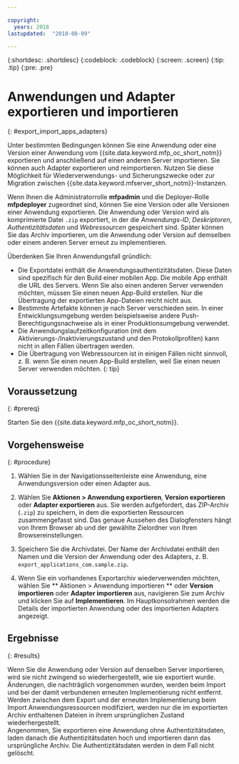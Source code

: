 ```yaml
---

copyright:
  years: 2018
lastupdated:  "2018-08-09"

---
```


{:shortdesc: .shortdesc}
{:codeblock: .codeblock}
{:screen: .screen}
{:tip: .tip}
{:pre: .pre}

# Anwendungen und Adapter exportieren und importieren
{: #export_import_apps_adapters}

Unter bestimmten Bedingungen können Sie eine Anwendung oder eine Version einer Anwendung vom {{site.data.keyword.mfp_oc_short_notm}} exportieren und anschließend auf einen anderen Server importieren. Sie können auch Adapter exportieren und reimportieren. Nutzen Sie diese Möglichkeit für Wiederverwendungs- und Sicherungszwecke oder zur Migration zwischen {{site.data.keyword.mfserver_short_notm}}-Instanzen. 

Wenn Ihnen die Administratorrolle **mfpadmin** und die Deployer-Rolle **mfpdeployer** zugeordnet sind, können Sie eine Version oder alle Versionen einer Anwendung exportieren. Die Anwendung oder Version wird als komprimierte Datei `.zip` exportiert, in der die *Anwendungs-ID*, *Deskriptoren*, *Authentizitätsdaten* und *Webressourcen* gespeichert sind. Später können Sie das Archiv importieren, um die Anwendung oder Version auf demselben oder einem anderen Server erneut zu implementieren. 

Überdenken Sie Ihren Anwendungsfall gründlich: 
* Die Exportdatei enthält die Anwendungsauthentizitätsdaten. Diese Daten sind spezifisch für den Build einer mobilen App. Die mobile App enthält die URL des Servers. Wenn Sie also einen anderen Server verwenden möchten, müssen Sie einen neuen App-Build erstellen. Nur die Übertragung der exportierten App-Dateien reicht nicht aus. 
* Bestimmte Artefakte können je nach Server verschieden sein. In einer Entwicklungsumgebung werden beispielsweise andere Push-Berechtigungsnachweise als in einer Produktionsumgebung verwendet. 
* Die Anwendungslaufzeitkonfiguration (mit dem Aktivierungs-/Inaktivierungszustand und den Protokollprofilen) kann nicht in allen Fällen übertragen werden. 
* Die Übertragung von Webressourcen ist in einigen Fällen nicht sinnvoll, z. B. wenn Sie einen neuen App-Build erstellen, weil Sie einen neuen Server verwenden möchten.
{: tip}

##  Voraussetzung
{: #prereq}

Starten Sie den {{site.data.keyword.mfp_oc_short_notm}}.

##  Vorgehensweise
{: #procedure}

1.  Wählen Sie in der Navigationsseitenleiste eine Anwendung, eine Anwendungsversion oder einen Adapter aus. 

2.  Wählen Sie **Aktionen > Anwendung exportieren**, **Version exportieren** oder **Adapter exportieren** aus.
     Sie werden aufgefordert, das ZIP-Archiv (`.zip`) zu speichern, in dem die exportierten Ressourcen zusammengefasst sind. Das genaue Aussehen des Dialogfensters hängt von Ihrem Browser ab und der gewählte Zielordner von Ihren Browsereinstellungen. 

3.   Speichern Sie die Archivdatei.
      Der Name der Archivdatei enthält den Namen und die Version der Anwendung oder des Adapters, z. B. `export_applications_com.sample.zip`. 

4.   Wenn Sie ein vorhandenes Exportarchiv wiederverwenden möchten, wählen Sie ** Aktionen > Anwendung importieren ** oder **Version importieren** oder **Adapter importieren** aus, navigieren Sie zum Archiv und klicken Sie auf **Implementieren**.
      Im Hauptkonsolrahmen werden die Details der importierten Anwendung oder des importierten Adapters angezeigt.

##    Ergebnisse
{: #results}

Wenn Sie die Anwendung oder Version auf denselben Server importieren, wird sie nicht zwingend so wiederhergestellt, wie sie exportiert wurde. Änderungen, die nachträglich vorgenommen wurden, werden beim Import und bei der damit verbundenen erneuten Implementierung nicht entfernt. Werden zwischen dem Export und der erneuten Implementierung beim Import Anwendungsressourcen modifiziert, werden nur die im exportierten Archiv enthaltenen Dateien in ihrem ursprünglichen Zustand wiederhergestellt. 
<br/>
Angenommen, Sie exportieren eine Anwendung ohne Authentizitätsdaten, laden danach die Authentizitätsdaten hoch und importieren dann das ursprüngliche Archiv. Die Authentizitätsdaten werden in dem Fall nicht gelöscht.
